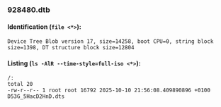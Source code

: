 ### 928480.dtb
#### Identification (`file <*>`):
```
Device Tree Blob version 17, size=14258, boot CPU=0, string block size=1398, DT structure block size=12804
```
#### Listing (`ls -AlR --time-style=full-iso <*>`):
```
/:
total 20
-rw-r--r-- 1 root root 16792 2025-10-10 21:56:08.409890896 +0100 D53G_5HacD2HnD.dts
```

